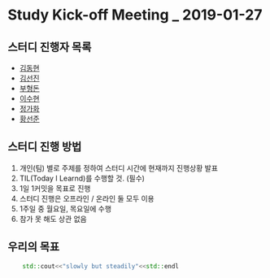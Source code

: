 # Study Kick-off Meeting _ 2019-01-27

## 스터디 진행자 목록
- [김동현](https://github.com/knight2995)
- [김선진](https://github.com/Junnis0123) 
- [부형돈](https://github.com/gurobooru)
- [이수현](https://github.com/SoohyeonLee)
- [정가화](https://github.com/gagahwahwa)
- [황선준](https://girlfriend-yerin.tistory.com)

## 스터디 진행 방법
1. 개인(팀) 별로 주제를 정하여 스터디 시간에 현재까지 진행상황 발표
1. TIL(Today I Learnd)를 수행할 것. (필수) 
1. 1일 1커밋을 목표로 진행
1. 스터디 진행은 오프라인 / 온라인 둘 모두 이용
1. 1주일 중 월요일, 목요일에 수행
1. 참가 못 해도 상관 없음

## 우리의 목표

```cpp
    std::cout<<"slowly but steadily"<<std::endl
```